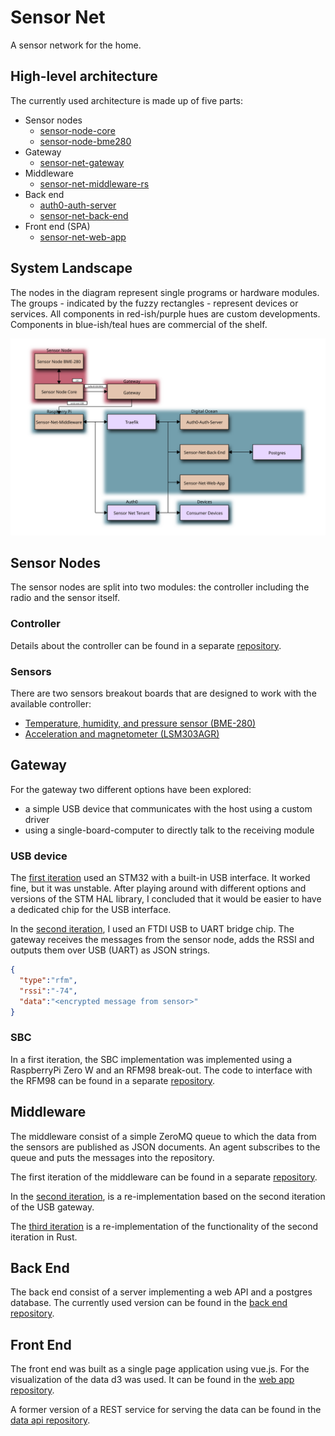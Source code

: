# Sensor Net
A sensor network for the home.

## High-level architecture
The currently used architecture is made up of five parts:
  * Sensor nodes
    * [sensor-node-core](https://github.com/hannes-hochreiner/sensor-node-core)
    * [sensor-node-bme280](https://github.com/hannes-hochreiner/sensor-node-bme280)
  * Gateway
    * [sensor-net-gateway](https://github.com/hannes-hochreiner/sensor-net-gateway)
  * Middleware
    * [sensor-net-middleware-rs](https://github.com/hannes-hochreiner/sensor-net-middleware-rs)
  * Back end
    * [auth0-auth-server](https://github.com/hannes-hochreiner/auth0-auth-server)
    * [sensor-net-back-end](https://github.com/hannes-hochreiner/sensor-net-back-end)
  * Front end (SPA)
    * [sensor-net-web-app](https://github.com/hannes-hochreiner/sensor-net-web-app)

## System Landscape

The nodes in the diagram represent single programs or hardware modules.
The groups - indicated by the fuzzy rectangles - represent devices or services.
All components in red-ish/purple hues are custom developments.
Components in blue-ish/teal hues are commercial of the shelf.

![System Landscape](system_landscape.svg)

## Sensor Nodes
The sensor nodes are split into two modules: the controller including the radio and the sensor itself.

### Controller
Details about the controller can be found in a separate [repository](https://github.com/hannes-hochreiner/sensor-node-core).

### Sensors
There are two sensors breakout boards that are designed to work with the available controller:
  * [Temperature, humidity, and pressure sensor (BME-280)](https://github.com/hannes-hochreiner/sensor-node-bme280)
  * [Acceleration and magnetometer (LSM303AGR)](https://github.com/hannes-hochreiner/sensor-node-lsm303agr)

## Gateway
For the gateway two different options have been explored:
  * a simple USB device that communicates with the host using a custom driver
  * using a single-board-computer to directly talk to the receiving module

### USB device
The [first iteration](https://github.com/hannes-hochreiner/ism-gateway) used an STM32 with a built-in USB interface.
It worked fine, but it was unstable.
After playing around with different options and versions of the STM HAL library, I concluded that it would be easier to have a dedicated chip for the USB interface.

In the [second iteration](https://github.com/hannes-hochreiner/sensor-net-gateway), I used an FTDI USB to UART bridge chip.
The gateway receives the messages from the sensor node, adds the RSSI and outputs them over USB (UART) as JSON strings.

```JSON
{
  "type":"rfm",
  "rssi":"-74",
  "data":"<encrypted message from sensor>"
}
```
### SBC
In a first iteration, the SBC implementation was implemented using a RaspberryPi Zero W and an RFM98 break-out.
The code to interface with the RFM98 can be found in a separate [repository](https://github.com/hannes-hochreiner/rfm98-breakout).

## Middleware
The middleware consist of a simple ZeroMQ queue to which the data from the sensors are published as JSON documents.
An agent subscribes to the queue and puts the messages into the repository.

The first iteration of the middleware can be found in a separate [repository](https://github.com/hannes-hochreiner/raw-data-db-agent).

In the [second iteration](https://github.com/hannes-hochreiner/sensor-net-middleware-js), is a re-implementation based on the second iteration of the USB gateway.

The [third iteration](https://github.com/hannes-hochreiner/sensor-net-middleware-rs) is a re-implementation of the functionality of the second iteration in Rust.

## Back End
The back end consist of a server implementing a web API and a postgres database.
The currently used version can be found in the [back end repository](https://github.com/hannes-hochreiner/sensor-net-back-end).

## Front End
The front end was built as a single page application using vue.js.
For the visualization of the data d3 was used.
It can be found in the [web app repository](https://github.com/hannes-hochreiner/sensor-net-web-app).

A former version of a REST service for serving the data can be found in the [data api repository](https://github.com/hannes-hochreiner/sensor-net-data-api).
